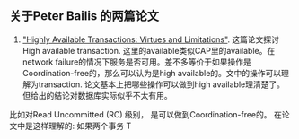 

## 关于Peter Bailis 的两篇论文 

1. ["Highly Available Transactions: Virtues and Limitations"](https://www.vldb.org/pvldb/vol7/p181-bailis.pdf). 这篇论文探讨High available transaction. 这里的available类似CAP里的available。在network failure的情况下服务是否可用。差不多等价于如果操作是Coordination-free的，那么可以认为是high available的。文中的操作可以理解为transaction. 论文基本上把哪些操作可以做到high available理清楚了。但给出的结论对数据库实际似乎不太有用。 

比如对Read Uncommitted (RC) 级别， 是可以做到Coordination-free的。 在论文中是这样理解的:
如果两个事务 T




  
  
